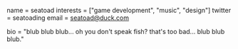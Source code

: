 name = seatoad
interests = ["game development", "music", "design"]
twitter = seatoading
email = seatoad@duck.com

bio = "blub blub blub... oh you don't speak fish? that's too bad... blub blub blub."
